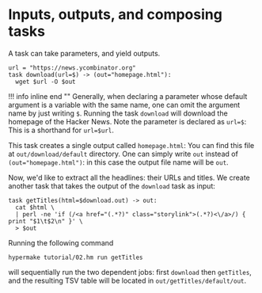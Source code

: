 # Inputs, outputs, and composing tasks

A task can take parameters, and yield outputs.
```shell
url = "https://news.ycombinator.org"
task download(url=$) -> (out="homepage.html"):
  wget $url -O $out
```

!!! info inline end ""
    Generally, when declaring a parameter whose default argument is a variable with the same name,
    one can omit the argument name by just writing `$`.
Running the task `download` will download the homepage of the Hacker News. Note the parameter is declared as `url=$`: 
This is a shorthand for `url=$url`.

This task creates a single output called `homepage.html`: You can find this file at `out/download/default` directory. 
One can simply write `out` instead of `(out="homepage.html")`: in this case the output file name will be `out`.

Now, we'd like to extract all the headlines: their URLs and titles.
We create another task that takes the output of the `download` task as input:
```shell
task getTitles(html=$download.out) -> out:
  cat $html \
  | perl -ne 'if (/<a href="(.*?)" class="storylink">(.*?)<\/a>/) { print "$1\t$2\n" }' \
  > $out
```

Running the following command
```shell
hypermake tutorial/02.hm run getTitles
```
will sequentially run the two dependent jobs: first `download` then `getTitles`,
and the resulting TSV table will be located in `out/getTitles/default/out`.

